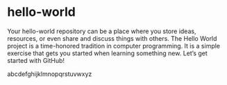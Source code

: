 # hello-world
Your hello-world repository can be a place where you store ideas, resources, or even share and discuss things with others.
The Hello World project is a time-honored tradition in computer programming. It is a simple exercise that gets you started when learning something new. Let’s get started with GitHub!


abcdefghijklmnopqrstuvwxyz